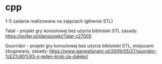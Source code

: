 # cpp
1-5 zadania realizowane na zajęciach (głównie STL)

Talat - projekt gry konsolowej bez użycia biblioteki STL zasady: https://polter.pl/planszowki/Talat-c27005

Quorridor - projekt gry konsolowej bez użycia biblioteki STL, miejscami zbugowany, zasady: https://www.gamesfanatic.pl/2009/05/27/quoridor-%E2%80%93-o-jeden-krok-za-daleko/
